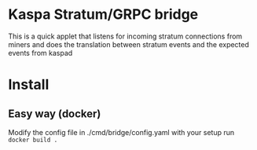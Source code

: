 # Kaspa Stratum/GRPC bridge
This is a quick applet that listens for incoming stratum connections from miners and does the translation between stratum events and the expected events from kaspad

# Install
## Easy way (docker)
Modify the config file in ./cmd/bridge/config.yaml with your setup
run `docker build .`